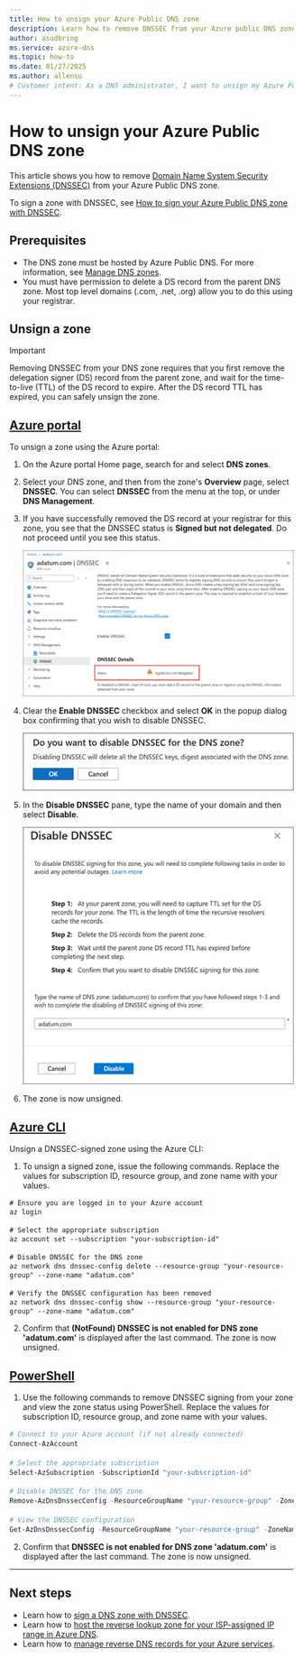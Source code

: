 ```yaml
---
title: How to unsign your Azure Public DNS zone
description: Learn how to remove DNSSEC from your Azure public DNS zone. 
author: asudbring
ms.service: azure-dns
ms.topic: how-to
ms.date: 01/27/2025
ms.author: allensu
# Customer intent: As a DNS administrator, I want to unsign my Azure Public DNS zone by removing DNSSEC, so that I can manage the DNS configurations without the security extensions in place.
---
```


# How to unsign your Azure Public DNS zone

This article shows you how to remove [Domain Name System Security Extensions (DNSSEC)](dnssec.md) from your Azure Public DNS zone.

To sign a zone with DNSSEC, see [How to sign your Azure Public DNS zone with DNSSEC](dnssec-how-to.md).

## Prerequisites

* The DNS zone must be hosted by Azure Public DNS. For more information, see [Manage DNS zones](/azure/dns/dns-operations-dnszones-portal).
* You must have permission to delete a DS record from the parent DNS zone. Most top level domains (.com, .net, .org) allow you to do this using your registrar.

## Unsign a zone

> [!IMPORTANT]
> Removing DNSSEC from your DNS zone requires that you first remove the delegation signer (DS) record from the parent zone, and wait for the time-to-live (TTL) of the DS record to expire. After the DS record TTL has expired, you can safely unsign the zone.

## [Azure portal](#tab/sign-portal)

To unsign a zone using the Azure portal:

1. On the Azure portal Home page, search for and select **DNS zones**.
2. Select your DNS zone, and then from the zone's **Overview** page, select **DNSSEC**. You can select **DNSSEC** from the menu at the top, or under **DNS Management**.
3. If you have successfully removed the DS record at your registrar for this zone, you see that the DNSSEC status is **Signed but not delegated**. Do not proceed until you see this status.

    ![Screenshot of confirming to disable DNSSEC.](./media/dnssec-how-to/ds-removed.png)

4. Clear the **Enable DNSSEC** checkbox and select **OK** in the popup dialog box confirming that you wish to disable DNSSEC.

    ![Screenshot of DNSSEC status.](./media/dnssec-how-to/disable-dnssec.png)

5. In the **Disable DNSSEC** pane, type the name of your domain and then select **Disable**. 

    ![Screenshot of the disable DNSSEC pane.](./media/dnssec-how-to/disable-pane.png)

6. The zone is now unsigned.

## [Azure CLI](#tab/sign-cli)

Unsign a DNSSEC-signed zone using the Azure CLI:

1. To unsign a signed zone, issue the following commands. Replace the values for subscription ID, resource group, and zone name with your values.

```azurepowershell-interactive
# Ensure you are logged in to your Azure account
az login

# Select the appropriate subscription
az account set --subscription "your-subscription-id"

# Disable DNSSEC for the DNS zone
az network dns dnssec-config delete --resource-group "your-resource-group" --zone-name "adatum.com"

# Verify the DNSSEC configuration has been removed
az network dns dnssec-config show --resource-group "your-resource-group" --zone-name "adatum.com"
```

2. Confirm that **(NotFound) DNSSEC is not enabled for DNS zone 'adatum.com'** is displayed after the last command. The zone is now unsigned.

## [PowerShell](#tab/sign-powershell)

1. Use the following commands to remove DNSSEC signing from your zone and view the zone status using PowerShell. Replace the values for subscription ID, resource group, and zone name with your values.

```PowerShell
# Connect to your Azure account (if not already connected)
Connect-AzAccount

# Select the appropriate subscription
Select-AzSubscription -SubscriptionId "your-subscription-id"

# Disable DNSSEC for the DNS zone
Remove-AzDnsDnssecConfig -ResourceGroupName "your-resource-group" -ZoneName "adatum.com"

# View the DNSSEC configuration
Get-AzDnsDnssecConfig -ResourceGroupName "your-resource-group" -ZoneName "adatum.com"
```

2. Confirm that **DNSSEC is not enabled for DNS zone 'adatum.com'** is displayed after the last command. The zone is now unsigned.

---

## Next steps

- Learn how to [sign a DNS zone with DNSSEC](dnssec-how-to.md).
- Learn how to [host the reverse lookup zone for your ISP-assigned IP range in Azure DNS](dns-reverse-dns-for-azure-services.md).
- Learn how to [manage reverse DNS records for your Azure services](dns-reverse-dns-for-azure-services.md).